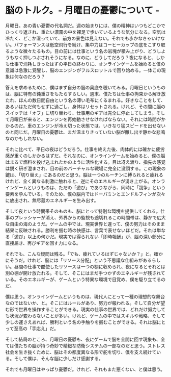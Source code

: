 # 脳のトルク。- 月曜日の憂鬱について -

月曜日。あの青い憂鬱の代名詞だ。週の始まりには、僕の精神はいつもどこかでひっくり返され、重たい濃霧の中を裸足で歩いているような気分になる。空気は冷たく、どこか湿っていて、前方の景色は見えない。それでも歩かなきゃいけない。パフォーマンスは低空飛行を続け、集中力はコーヒーカップの底をこすり取るような微々たるもの。目の前には仕事という名の岩塊が積み上がり、どうしようもなく押しつぶされそうになる。なのに、どうしてだろう？夜になると、しかも仕事で消耗しきったはずの平日の終わりに、オンラインゲームを始めると僕の意識は急激に覚醒し、脳のエンジンがフルスロットルで回り始める。一体この現象は何なのだろう？

答えを求めるために、僕はまず自分の脳の奥底を覗いてみる。月曜日というものは、脳に特有の鈍重さをもたらすらしい。週末、僕たちは仕事の拘束から解き放たれ、ほんの数日間自由という名の薄い毛布にくるまれる。好きなことをして、あるいはただ何もせずに過ごし、身体はリセットされる。けれど、その間に脳のスイッチは「オフ」に切り替わり、仕事用のギアは完全に停止してしまう。そして月曜日が来ると、エンジンを再始動させなければならない。それには時間がかかるのだ。車のエンジンが冷え切った状態では、いきなり猛スピードを出せないのと同じだ。月曜日の憂鬱は、まだ温まりきっていない脳が醸し出す静かな悲鳴なのかもしれない。

それに比べて、平日の夜はどうだろう。仕事を終えた後、肉体的には確かに疲労感が重くのしかかるはずだ。それなのに、オンラインゲームを始めると、僕の脳はまるで燃料を投げ込まれたかのように活性化する。目は冴え渡り、指先の感覚は鋭く研ぎ澄まされ、目の前のバーチャルな戦場に完全に没頭する。この現象の鍵は、「切り替え」にあるのだと思う。脳は一つのルーチンに縛られると疲れるけれど、全く異なる刺激に触れると、逆にそのエネルギーが湧き上がる。オンラインゲームというものは、ただの「遊び」でありながら、同時に「競争」という要素を孕んでいる。そのため、僕の脳内ではドーパミンとエンドルフィンが次々に放出され、無尽蔵のエネルギーを生み出す。

そして夜という時間帯そのものも、脳にとって特別な環境を提供してくれる。仕事のプレッシャーが消え、外界からの監視も途切れるこの時間帯は、静かで広大な自由の海のようだ。ゲームの中では、現実世界と違って、僕の努力はそのまま結果に反映される。勝利を掴む時の快感は、言葉で表せないほどだ。それは単なる「遊び」以上の何かだ。現実では得られない「即時報酬」が、脳の深い部分に直接届き、再びギアを回す力になる。

それでも、こんな疑問は残る。「でも、疲れているはずじゃないか？」と。確かにそうだ。けれど、脳には「リソース分配」という不思議な仕組みがあるらしい。昼間の仕事で酷使したリソースは一つの棚に収められ、夜になるとそれとは別の棚が開け放たれる。そして、そこにはまだ手つかずのエネルギーが残されている。そのエネルギーが、ゲームという特異な環境で目覚め、僕を駆り立てるのだ。

僕は思う。オンラインゲームというものは、現代人にとって一種の理想的な舞台なのではないか、と。そこにはルールがあり、努力が報われる。そして自分が望む形で世界を操作することができる。現実の仕事の世界では、どれだけ努力しても状況が変わらないことが多い。けれど、ゲームの中ではスキルや戦略、そして少しの運さえあれば、勝利という名の手触りを掴むことができる。それは脳にとって至高の「手応え」だ。

そして結局のところ、月曜日の憂鬱も、夜にゲームで脳を全開に回す現象も、全ては僕たちの脳が持つ奇妙で精緻な防衛システムの一部なのだと思う。ストレス社会を生き抜くために、脳はその都度異なる形で舵を切り、僕を支え続けている。そして僕は、そんな脳に少しだけ感謝する。

それでも月曜日はやっぱり憂鬱だ。けれど、それもまた悪くない、と僕は思う。